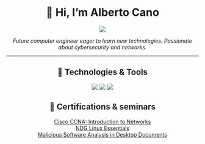 <h1 align='center'>
  👋 Hi, I’m Alberto Cano
</h1>

<p align='center'>
  <a href="https://www.linkedin.com/in/alberto-cano-delgado/">
    <img src="https://img.shields.io/badge/linkedin-%230077B5.svg?&style=for-the-badge&logo=linkedin&logoColor=white"/>
  </a>
</p>

<p align='center'>
  <i>Future computer engineer eager to learn new technologies. Passionate about cybersecurity and networks.</i>
</p>

---

<h2 align='center'>🔧 Technologies & Tools</h2>
<div align='center'>
  <a><img src="https://img.shields.io/badge/Google_Cloud-4285F4?style=for-the-badge&logo=google-cloud&logoColor=white"/></a>
  <a><img src="https://img.shields.io/badge/MySQL-005C84?style=for-the-badge&logo=mysql&logoColor=white"/></a>
  <a><img src="https://img.shields.io/badge/SQLite-07405E?style=for-the-badge&logo=sqlite&logoColor=white"/></a>
</div>
  

<h2 align='center'>📜 Certifications & seminars</h2>
<div align='center'>
  <a href="https://www.credly.com/badges/0db37901-3269-4c57-be1e-b728d9d07487">Cisco CCNA: Introduction to Networks</a></br>
  <a href="https://drive.google.com/file/d/1fZ-Hfeg2v5JPUR37RVzW2SG2e6iMYmVn/view?usp=share_link">NDG Linux Essentials</a></br>
  <a href="https://drive.google.com/file/d/1Z1jQl_D1cyLXDv3jhHghPRAYozBVbe3T/view?usp=sharing">Malicious Software Analysis in Desktop Documents</a>
</div>
